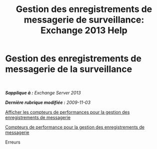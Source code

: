 ﻿---
title: 'Gestion des enregistrements de messagerie de surveillance: Exchange 2013 Help'
TOCTitle: Gestion des enregistrements de messagerie de la surveillance
ms:assetid: bb5aa00a-e2b8-4abe-9943-eccab5a116db
ms:mtpsurl: https://technet.microsoft.com/fr-fr/library/Bb310793(v=EXCHG.150)
ms:contentKeyID: 51407229
ms.date: 05/23/2018
mtps_version: v=EXCHG.150
ms.translationtype: MT
---

# Gestion des enregistrements de messagerie de la surveillance

 

_**Sapplique à :** Exchange Server 2013_

_**Dernière rubrique modifiée :** 2009-11-03_

[Afficher les compteurs de performances pour la gestion des enregistrements de messagerie](view-performance-counters-for-messaging-records-management-exchange-2013-help.md)

[Compteurs de performance pour la gestion des enregistrements de messagerie](performance-counters-for-messaging-records-management-exchange-2013-help.md)

Erreurs


